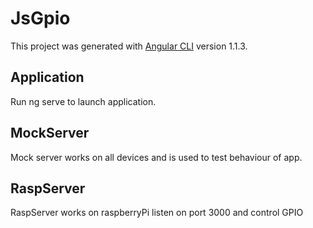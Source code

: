 # JsGpio

This project was generated with [Angular CLI](https://github.com/angular/angular-cli) version 1.1.3.

## Application

Run ng serve to launch application.

## MockServer

Mock server works on all devices and is used to test behaviour of app.

## RaspServer

RaspServer works on raspberryPi listen on port 3000 and control GPIO
